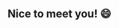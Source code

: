 ## Nice to meet you! 😄

<!--
**KaytlynWright16/KaytlynWright16** is a ✨ _special_ ✨ repository because its `README.md` (this file) appears on your GitHub profile.

- 👩 You can find me online! 
    LinkdIn: https://www.linkedin.com/in/kaytlyn-wright-292770325/
- ⚒️ My current skillset: JavaScript, CSS, HTML
- 💬 Ask me about favorite game!
- 📫 How to reach me: kaytlynwright16@gmail.com
- 😄 Pronouns: she/her
- ⚡ Fun fact: I am also an author!

